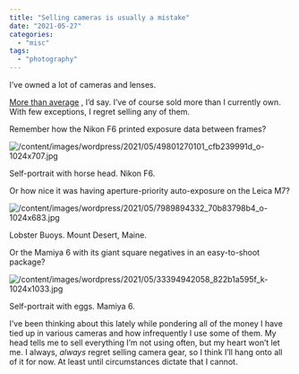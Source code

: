```yaml
---
title: "Selling cameras is usually a mistake"
date: "2021-05-27"
categories:
  - "misc"
tags:
  - "photography"
---
```


I’ve owned a lot of cameras and lenses.

[More than average](https://rudimentarylathe.wiki/#Cameras) , I’d say. I’ve of course sold more than I currently own. With few exceptions, I regret selling any of them.

Remember how the Nikon F6 printed exposure data between frames?

![/content/images/wordpress/2021/05/49801270101_cfb239991d_o-1024x707.jpg](/img/2021/49801270101_cfb239991d_o-1024x707.jpg)

Self-portrait with horse head. Nikon F6.

Or how nice it was having aperture-priority auto-exposure on the Leica M7?

![/content/images/wordpress/2021/05/7989894332_70b83798b4_o-1024x683.jpg](/img/2021/7989894332_70b83798b4_o-1024x683.jpg)

Lobster Buoys. Mount Desert, Maine.

Or the Mamiya 6 with its giant square negatives in an easy-to-shoot package?

![/content/images/wordpress/2021/05/33394942058_822b1a595f_k-1024x1033.jpg](/img/2021/33394942058_822b1a595f_k-1024x1033.jpg)

Self-portrait with eggs. Mamiya 6.

I’ve been thinking about this lately while pondering all of the money I have tied up in various cameras and how infrequently I use some of them. My head tells me to sell everything I’m not using often, but my heart won’t let me. I always, _always_ regret selling camera gear, so I think I’ll hang onto all of it for now. At least until circumstances dictate that I cannot.

